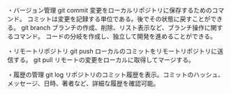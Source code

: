 ・バージョン管理
git commit
変更をローカルリポジトリに保存するためのコマンド。
コミットは変更を記録する単位である。後でその状態に戻すことができる。
git branch
ブランチの作成、削除、リスト表示など、ブランチ操作に関するコマンド。
コードの分岐を作成し、独立して開発を進めることができる。

・リモートリポジトリ
git push 
ローカルのコミットをリモートリポジトリに送信する。
git pull
リモートの変更をローカルに取得してマージする。

・履歴の管理
git log
リポジトリのコミット履歴を表示。コミットのハッシュ、メッセージ、日時、著者など、詳細な履歴を確認可能。


